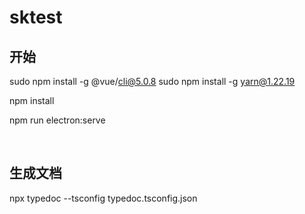 # sktest

## 开始
sudo npm install -g @vue/cli@5.0.8
sudo npm install -g yarn@1.22.19

npm install

npm run electron:serve

</br>

## 生成文档
npx typedoc --tsconfig typedoc.tsconfig.json
